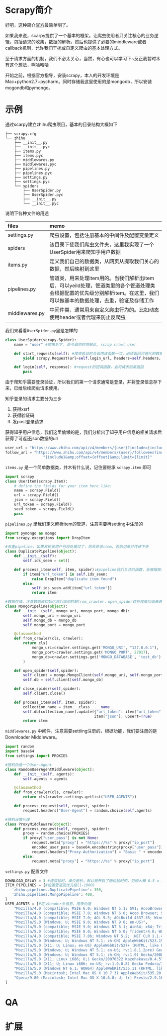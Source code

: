 # Scrapy简介

好吧，这种简介[官方](https://doc.scrapy.org/en/latest/topics/architecture.html)最简单明了。

如果我来说，scarpy提供了一个基本的框架，让爬虫使用者只关注核心的业务逻辑，包括请求的收集，数据的解析。然后也提供了必要的middleware或者callback机制，允许我们干扰或自定义爬虫的基本处理方式。

至于请求方面的机制，我们不必太关心，当然，有心也可以学习下~反正我暂时木有这个想法，啊哈哈哈

开始之前，根据官方指导，安装scrapy，本人的开发环境是Mac+python2.7+pycharm。同时存储我这里使用的是mongodb，所以安装mogondb和pymongo。

# 示例

通过scarpy建立zhihu爬虫项目，基本的目录结构大概如下

```
├── scrapy.cfg
└── zhihu
    ├── __init__.py
    ├── __init__.pyc
    ├── items.py
    ├── items.pyc
    ├── middlewares.py
    ├── middlewares.pyc
    ├── pipelines.py
    ├── pipelines.pyc
    ├── settings.py
    ├── settings.pyc
    └── spiders
        ├── UserSpider.py
        ├── UserSpider.pyc
        ├── __init__.py
        └── __init__.pyc
```

说明下各种文件的用途

| files | memo |
| :--- | :--- |
| settings.py | 爬虫设置，包括注册基本的中间件及配置变量定义 |
| spiders | 该目录下使我们爬虫文件夹，这里我实现了一个UserSpider用来爬知乎用户数据 |
| items.py | 定义我们自己的数据类，从网页从提取我们关心的数据，然后映射到这里 |
| pipelines.py | 管道类，用来处理item用的。当我们解析出item后，可以yeild处理，管道类里的各个管道处理类会根据配置的优先级分别解析item。在这里，我们可以做基本的数据处理，去重，验证及存储工作 |
| middlewares.py | 中间件类，通常用来自定义爬虫行为的。比如动态使用header或者代理来防止反爬虫 |

我们来看看`UserSpider.py`里是怎样的

```py
class UserSpider(scrapy.Spider):
    name = "user" #爬虫名字, 命令调用时依据此, scrap crawl user

    def start_requests(self): #爬虫启动时会调用该函数一次，必须返回可迭代的数据
        yield scrapy.Request(url=self.login_url, headers=self.headers, callback=self.login)

    def login(self, response): #request的回调函数，会将请求结果返回
        pass
```

由于爬知乎需要登录验证，所以我们的第一个请求通常是登录，并将登录信息存下来，已给后续爬虫请求使用。

知乎登录的请求主要分为三步

1. 获得xsrf
2. 获得验证码
3. 发post登录请求

获得知乎用户信息，我们这里偷懒的是，我们分析出了知乎用户信息的相关请求后获得了可返还json数据的url

```py
user_url = "https://www.zhihu.com/api/v4/members/{user}?include={include}"
follow_url = "https://www.zhihu.com/api/v4/members/{user}/followees?include=" \
                 "{include}&amp;offset={offset}&amp;limit={limit}"
```

`items.py` 是一个简单数据类，并木有什么说，记住要继承 `scrapy.item` 即可

```py
import scrapy
class UserItem(scrapy.Item):
    # define the fields for your item here like:
    name = scrapy.Field()
    url = scrapy.Field()
    json = scrapy.Field()
    url_token = scrapy.Field()
    seed_token = scrapy.Field()
    pass
```

`pipelines.py` 里我们定义解析item的管道，注意需要再setting中注册的

```py
import pymongo as mongo
from scrapy.exceptions import DropItem

#去重pipeline，如果发现该用户已经处理过了，则丢弃该item，否则记录并传递下去
class DuplicatePipeline(object):
    def __init__(self):
        self.ids_seen = set()

    def process_item(self, item, spider):#pipeline我们关注的函数，会被框架调用处理item
        if item["url_token"] in self.ids_seen:
            raise DropItem("duplicate item found")
        else:
            self.ids_seen.add(item["url_token"])
            return item

#数据存储，注意数据库初始化我们调用的是from_crawler，open_spider这些爬虫回调来进行数据库相关初始化
class MongoPipeline(object):
    def __init__(self, mongo_uri, mongo_port, mongo_db):
        self.mongo_uri = mongo_uri
        self.mongo_db = mongo_db
        self.mongo_port = mongo_port

    @classmethod
    def from_crawler(cls, crawler):
        return cls(
            mongo_uri=crawler.settings.get('MONGO_URI', "127.0.0.1"),
            mongo_port=crawler.settings.get('MONGO_PORT', 27017),
            mongo_db=crawler.settings.get('MONGO_DATABASE', 'test_db')
        )

    def open_spider(self,spider):
        self.client = mongo.MongoClient(self.mongo_uri, self.mongo_port)
        self.db = self.client[self.mongo_db]

    def close_spider(self,spider):
        self.client.close()

    def process_item(self, item, spider):
        collection_name = item.__class__.__name__
        self.db[collection_name].update({"url_token": item["url_token"]},
                                        item["json"], upsert=True)
        return item
```

`middlewares.py` 中间件，注意需要settiing注册的，根据功能，我们要注册的是Downloader Middleware。

```py
import random
import base64
from settings import PROXIES

#随机伪造一个User-Agent
class RandomUserAgentMiddleware(object):
    def __init__(self, agents):
        self.agents = agents

    @classmethod
    def from_crawler(cls, crawler):
        return cls(crawler.settings.getlist("USER_AGENTS"))

    def process_request(self, request, spider):
        request.headers["User-Agent"] = random.choice(self.agents)

#随机设置代理
class ProxyMiddleware(object):
    def process_request(self, request, spider):
        proxy = random.choice(PROXIES)
        if proxy["user_pass"] is not None:
            request.meta["proxy"] = "https://%s" % proxy["ip_port"]
            encoded_user_pass = base64.encodestring(proxy["user_pass"])
            request.headers["Proxy-Authorization"] = "Basic " + encoded_user_pass
        else:
            request.meta["proxy"] = "https://%s" % proxy["ip_port"]
```

`settings.py` 配置文件

```py
DOWNLOAD_DELAY = 3 #请求延时，单位是秒，默认是开启了随机延时的，范围大概 0.5 x 3 ~ 1.5 x 3吧
ITEM_PIPELINES = {#设置管道及优先级(1-1000)
   'zhihu.pipelines.DuplicatePipeline': 350,
   'zhihu.pipelines.MongoPipeline': 400,
}
USER_AGENTS = [#定义header头信息，用来伪造
    "Mozilla/4.0 (compatible; MSIE 6.0; Windows NT 5.1; SV1; AcooBrowser; .NET CLR 1.1.4322; .NET CLR 2.0.50727)",
    "Mozilla/4.0 (compatible; MSIE 7.0; Windows NT 6.0; Acoo Browser; SLCC1; .NET CLR 2.0.50727; Media Center PC 5.0; .NET CLR 3.0.04506)",
    "Mozilla/4.0 (compatible; MSIE 7.0; AOL 9.5; AOLBuild 4337.35; Windows NT 5.1; .NET CLR 1.1.4322; .NET CLR 2.0.50727)",
    "Mozilla/5.0 (Windows; U; MSIE 9.0; Windows NT 9.0; en-US)",
    "Mozilla/5.0 (compatible; MSIE 9.0; Windows NT 6.1; Win64; x64; Trident/5.0; .NET CLR 3.5.30729; .NET CLR 3.0.30729; .NET CLR 2.0.50727; Media Center PC 6.0)",
    "Mozilla/5.0 (compatible; MSIE 8.0; Windows NT 6.0; Trident/4.0; WOW64; Trident/4.0; SLCC2; .NET CLR 2.0.50727; .NET CLR 3.5.30729; .NET CLR 3.0.30729; .NET CLR 1.0.3705; .NET CLR 1.1.4322)",
    "Mozilla/4.0 (compatible; MSIE 7.0b; Windows NT 5.2; .NET CLR 1.1.4322; .NET CLR 2.0.50727; InfoPath.2; .NET CLR 3.0.04506.30)",
    "Mozilla/5.0 (Windows; U; Windows NT 5.1; zh-CN) AppleWebKit/523.15 (KHTML, like Gecko, Safari/419.3) Arora/0.3 (Change: 287 c9dfb30)",
    "Mozilla/5.0 (X11; U; Linux; en-US) AppleWebKit/527+ (KHTML, like Gecko, Safari/419.3) Arora/0.6",
    "Mozilla/5.0 (Windows; U; Windows NT 5.1; en-US; rv:1.8.1.2pre) Gecko/20070215 K-Ninja/2.1.1",
    "Mozilla/5.0 (Windows; U; Windows NT 5.1; zh-CN; rv:1.9) Gecko/20080705 Firefox/3.0 Kapiko/3.0",
    "Mozilla/5.0 (X11; Linux i686; U;) Gecko/20070322 Kazehakase/0.4.5",
    "Mozilla/5.0 (X11; U; Linux i686; en-US; rv:1.9.0.8) Gecko Fedora/1.9.0.8-1.fc10 Kazehakase/0.5.6",
    "Mozilla/5.0 (Windows NT 6.1; WOW64) AppleWebKit/535.11 (KHTML, like Gecko) Chrome/17.0.963.56 Safari/535.11",
    "Mozilla/5.0 (Macintosh; Intel Mac OS X 10_7_3) AppleWebKit/535.20 (KHTML, like Gecko) Chrome/19.0.1036.7 Safari/535.20",
    "Opera/9.80 (Macintosh; Intel Mac OS X 10.6.8; U; fr) Presto/2.9.168 Version/11.52",
]
```

# QA

# 扩展



